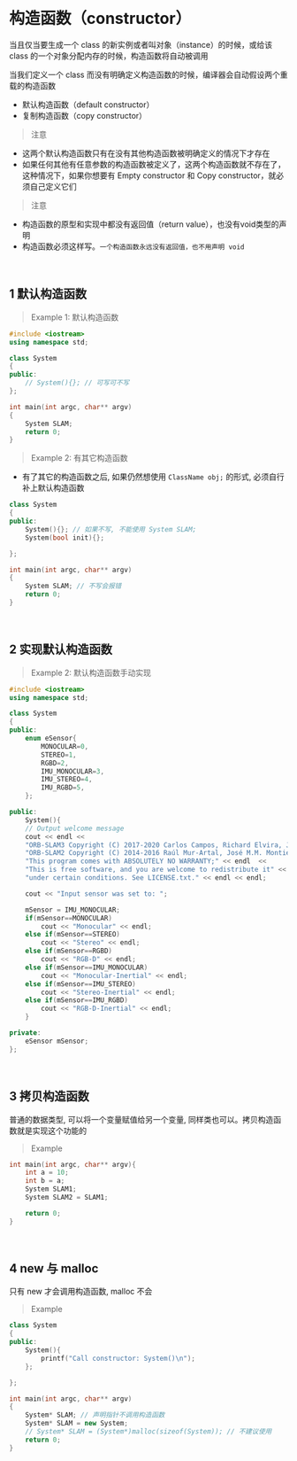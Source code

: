 
&emsp;
# 构造函数（constructor）
当且仅当要生成一个 class 的新实例或者叫对象（instance）的时候，或给该 class 的一个对象分配内存的时候，构造函数将自动被调用

当我们定义一个 class 而没有明确定义构造函数的时候，编译器会自动假设两个重载的构造函数
- 默认构造函数（default constructor）
- 复制构造函数（copy constructor）


>注意 
- 这两个默认构造函数只有在没有其他构造函数被明确定义的情况下才存在
- 如果任何其他有任意参数的构造函数被定义了，这两个构造函数就不存在了，这种情况下，如果你想要有 Empty constructor 和 Copy constructor，就必须自己定义它们
>注意
- 构造函数的原型和实现中都没有返回值（return value），也没有void类型的声明
- 构造函数必须这样写。`一个构造函数永远没有返回值，也不用声明 void`



&emsp;
## 1 默认构造函数
>Example 1: 默认构造函数
```c++
#include <iostream>
using namespace std;

class System
{
public:
    // System(){}; // 可写可不写
};

int main(int argc, char** argv)
{
    System SLAM;
    return 0;
}
```

>Example 2: 有其它构造函数
- 有了其它的构造函数之后, 如果仍然想使用 `ClassName obj;` 的形式, 必须自行补上默认构造函数
```c++
class System
{
public:
    System(){}; // 如果不写, 不能使用 System SLAM;
    System(bool init){};

};

int main(int argc, char** argv)
{
    System SLAM; // 不写会报错
    return 0;
}
```

&emsp;
## 2 实现默认构造函数
>Example 2: 默认构造函数手动实现
```c++
#include <iostream>
using namespace std;

class System
{
public:
    enum eSensor{
        MONOCULAR=0,
        STEREO=1,
        RGBD=2,
        IMU_MONOCULAR=3,
        IMU_STEREO=4,
        IMU_RGBD=5,
    };

public:
    System(){
    // Output welcome message
    cout << endl <<
    "ORB-SLAM3 Copyright (C) 2017-2020 Carlos Campos, Richard Elvira, Juan J. Gómez, José M.M. Montiel and Juan D. Tardós, University of Zaragoza." << endl <<
    "ORB-SLAM2 Copyright (C) 2014-2016 Raúl Mur-Artal, José M.M. Montiel and Juan D. Tardós, University of Zaragoza." << endl <<
    "This program comes with ABSOLUTELY NO WARRANTY;" << endl  <<
    "This is free software, and you are welcome to redistribute it" << endl <<
    "under certain conditions. See LICENSE.txt." << endl << endl;

    cout << "Input sensor was set to: ";

    mSensor = IMU_MONOCULAR;
    if(mSensor==MONOCULAR)
        cout << "Monocular" << endl;
    else if(mSensor==STEREO)
        cout << "Stereo" << endl;
    else if(mSensor==RGBD)
        cout << "RGB-D" << endl;
    else if(mSensor==IMU_MONOCULAR)
        cout << "Monocular-Inertial" << endl;
    else if(mSensor==IMU_STEREO)
        cout << "Stereo-Inertial" << endl;
    else if(mSensor==IMU_RGBD)
        cout << "RGB-D-Inertial" << endl;
    }

private:
    eSensor mSensor;
};
```

&emsp;
## 3 拷贝构造函数

普通的数据类型, 可以将一个变量赋值给另一个变量, 同样类也可以。拷贝构造函数就是实现这个功能的
>Example
```c++
int main(int argc, char** argv){
    int a = 10;
    int b = a;
    System SLAM1;
    System SLAM2 = SLAM1;

    return 0;
}
```

&emsp;
## 4 new 与 malloc
只有 new 才会调用构造函数, malloc 不会
>Example
```c++
class System
{
public:
    System(){
        printf("Call constructor: System()\n");
    };

};

int main(int argc, char** argv)
{
    System* SLAM; // 声明指针不调用构造函数
    System* SLAM = new System;
    // System* SLAM = (System*)malloc(sizeof(System)); // 不建议使用
    return 0;
}
```